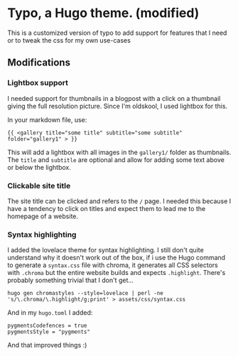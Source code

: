 # Typo, a Hugo theme. (modified)

This is a customized version of typo to add support for features that I need or to tweak the css for my own use-cases

## Modifications

### Lightbox support

I needed support for thumbnails in a blogpost with a click on a thumbnail giving the full resolution picture. Since I'm oldskool, I used lightbox for this.

In your markdown file, use:

```
{{ <gallery title="some title" subtitle="some subtitle" folder="gallery1" > }}
```

This will add a lightbox with all images in the `gallery1/` folder as thumbnails. The `title` and `subtitle` are optional and allow for adding some text above or below the lightbox.

### Clickable site title

The site title can be clicked and refers to the `/` page. I needed this because I have a tendency to click on titles and expect them to lead me to the homepage of a website.

### Syntax highlighting

I added the lovelace theme for syntax highlighting. I still don't quite understand why it doesn't work out of the box, if i use the Hugo command to generate a `syntax.css` file with chroma, it generates all CSS selectors with `.chroma` but the entire website builds and expects `.highlight`. There's probably something trivial that I don't get...

```
hugo gen chromastyles --style=lovelace | perl -ne 's/\.chroma/\.highlight/g;print' > assets/css/syntax.css
```

And in my `hugo.toml` I added:

```
pygmentsCodefences = true
pygmentsStyle = "pygments"
```

And that improved things :)
